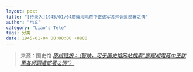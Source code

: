 ```yaml
---
layout: post
title: "[待录入]1945/01/04廖耀湘电蒋中正该军各师调遣部署之情"
author: "电文"
category: "Liao's Tele"
tags: 分类
date: 1945-01-04 00:00:00 +0800
---
```

> 来源：国史馆 [*原档链接：（暂缺，可于国史馆网站搜索“廖耀湘電蔣中正該軍各師調遣部署之情“）*]()
